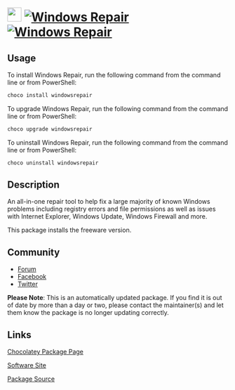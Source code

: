 ﻿# <img src="https://cdn.jsdelivr.net/gh/mkevenaar/chocolatey-packages@9ef7d8e2821d9e6865606c6f0796bd9c5c5c1683/icons/windowsrepair.png" width="32" height="32"/> [![Windows Repair](https://img.shields.io/chocolatey/v/windowsrepair.svg?label=Windows+Repair)](https://community.chocolatey.org/packages/windowsrepair) [![Windows Repair](https://img.shields.io/chocolatey/dt/windowsrepair.svg)](https://community.chocolatey.org/packages/windowsrepair)

## Usage

To install Windows Repair, run the following command from the command line or from PowerShell:

```powershell
choco install windowsrepair
```

To upgrade Windows Repair, run the following command from the command line or from PowerShell:

```powershell
choco upgrade windowsrepair
```

To uninstall Windows Repair, run the following command from the command line or from PowerShell:

```powershell
choco uninstall windowsrepair
```

## Description

An all-in-one repair tool to help fix a large majority of known Windows problems including registry errors and file permissions as well as issues with Internet Explorer, Windows Update, Windows Firewall and more.

This package installs the freeware version.

## Community

- [Forum](http://www.tweaking.com/forums/)
- [Facebook](https://www.facebook.com/tweakingdotcom)
- [Twitter](https://twitter.com/tweaking_com)

**Please Note**: This is an automatically updated package. If you find it is
out of date by more than a day or two, please contact the maintainer(s) and
let them know the package is no longer updating correctly.


## Links

[Chocolatey Package Page](https://community.chocolatey.org/packages/windowsrepair)

[Software Site](http://www.tweaking.com/content/page/windows_repair_all_in_one.html)

[Package Source](https://github.com/mkevenaar/chocolatey-packages/tree/master/automatic/windowsrepair)

